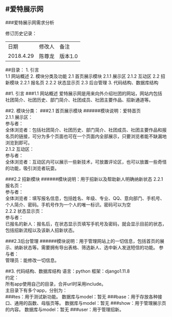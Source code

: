 #爱特展示网
-----
###爱特展示网需求分析

修订历史记录：
<table>
	<tr>
		<td>日期</td>
		<td>修改人</td>
		<td>备注</td>
	</tr>
	<tr>
		<td>2018.4.29</td>
		<td>陈尊龙</td>
		<td>版本1.0</td>
	</tr>
</table>

##目录：
	1. 引言  
	    1.1 网站概述
	2. 模块分类及功能
		2.1 首页展示模块
			2.1.1 展示区
			2.1.2 互动区
		2.2 招新模块
			2.2.1 报名页
			2.2.2 状态显示页
		2.3 后台管理
	3. 代码结构、数据库结构

##1. 引言
###1.1 网站概述
爱特展示网是用来向外介绍社团的网站，网站内包括社团简介、社团历史、部门简介、社团成员、社团主要作品、招新通道等。

##2. 模块分类：
###2.1 首页展示模块
######模块说明：爱特首页  
2.1.1 展示区：  
参与者：  
全体浏览者：包括社团简介、社团历史、部门简介、社团成员、社团主要作品和报名页的链接，可分为多个页面也可在一个页面内全部展示，只要浏览者能不缺漏地浏览到即可。  
2.1.2 互动区：  
参与者：  
全体浏览者：互动区内可以展示一些新技术，可放置评论区，也可以放置一些奇怪的功能，吸引浏览者玩耍。

###2.2 招新模块
######模块说明：用于招新以及帮助新人明确纳新状态
2.2.1 报名页：  
参与者：  
全体浏览者：填写报名信息，包括姓名、年级、专业、QQ、意向部门、手机号、个人简介、密码。手机号作为一个人的唯一标识。密码可以为空  
2.2.2 状态显示页：  
参与者：  
已报名的新人：报名后，在状态显示页填写手机号及密码，就会显示目前的状态，包括招新流程以及该新人招新状态。

###2.3后台管理
######模块说明：用于管理网站上的一切信息，包括首页的展示、纳新状态等。需要拥有导出表格、筛选新人、选中新人发送短信的功能。
参与者：  
管理员：能修改一切信息。

##3. 代码结构、数据库结构
语言：python
框架：django1.11.8  
约定：  
所有app使用自己的目录，合并url时采用include。  
主目录下有多个app，分别为：  
###tes：用于测试新功能。
数据库与model：暂无
###base：用于存放各种接口、通用的函数、母版页等。
数据库与model：暂无
###show：用于管理展示页的内容。
数据库与model：暂无
###user：用于管理招新。
